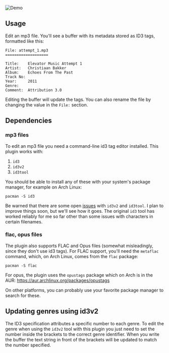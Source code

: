 ![Demo](http://i.andrewradev.com/e3062961da3c802a1e860ef8e14cbc55.gif)

## Usage

Edit an mp3 file. You'll see a buffer with its metadata stored as ID3 tags, formatted like this:

    File: attempt_1.mp3
    ===================

    Title:    Elevator Music Attempt 1
    Artist:   Christiaan Bakker
    Album:    Echoes From The Past
    Track No:
    Year:     2011
    Genre:
    Comment:  Attribution 3.0

Editing the buffer will update the tags. You can also rename the file by changing the value in the `File:` section.

## Dependencies

### mp3 files

To edit an mp3 file you need a command-line id3 tag editor installed.
This plugin works with:

1. `id3`
1. `id3v2`
1. `id3tool`

You should be able to install any of these with your system's package manager, for example on Arch Linux:

    pacman -S id3

Be warned that there are some open [issues](https://github.com/AndrewRadev/id3.vim/issues) with `id3v2` and `id3tool`. I plan to improve things soon, but we'll see how it goes. The original `id3` tool has worked reliably for me so far other than some issues with characters in certain filenames.

### flac, opus files

The plugin also supports FLAC and Opus files (somewhat misleadingly, since they don't use id3 tags). For FLAC support, you'll need the `metaflac` command, which, on Arch Linux, comes from the `flac` package:

    pacman -S flac

For opus, the plugin uses the `opustags` package which on Arch is in the AUR: <https://aur.archlinux.org/packages/opustags>

On other platforms, you can probably use your favorite package manager to search for these.

## Updating genres using id3v2

The ID3 specification attributes a specific number to each genre.
To edit the genre when using the `id3v2` tool with this plugin you just need to set the number inside the brackets to the correct genre identifier.
When you write the buffer the text string in front of the brackets will be updated to match the number specified.
